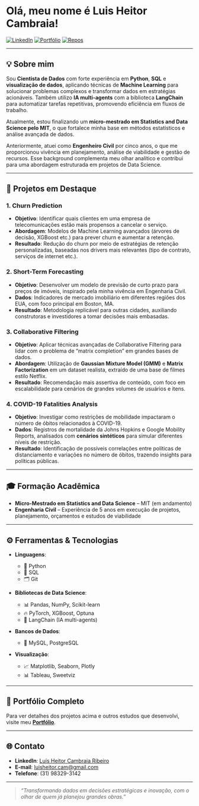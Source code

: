 # Olá, meu nome é **Luis Heitor Cambraia**! 



[![LinkedIn](https://img.shields.io/badge/-LinkedIn-blue?style=flat&logo=Linkedin&logoColor=white)](https://www.linkedin.com)
[![Portfólio](https://img.shields.io/badge/Portfólio-Visitar-success?style=flat&logo=firefox)](https://luisheitorcam.wixsite.com/port)
[![Repos](https://img.shields.io/github/followers/seu-usuario?label=Follow%20me&style=social)](https://github.com/luishcr0998?tab=repositories)

---
## 💡 Sobre mim
Sou **Cientista de Dados** com forte experiência em **Python**, **SQL** e **visualização de dados**, aplicando técnicas de **Machine Learning** para solucionar problemas complexos e transformar dados em estratégias acionáveis. Também utilizo **IA multi-agents** com a biblioteca **LangChain** para automatizar tarefas repetitivas, promovendo eficiência em fluxos de trabalho.

Atualmente, estou finalizando um **micro-mestrado em Statistics and Data Science pelo MIT**, o que fortalece minha base em métodos estatísticos e análise avançada de dados.

Anteriormente, atuei como **Engenheiro Civil** por cinco anos, o que me proporcionou vivência em planejamento, análise de viabilidade e gestão de recursos. Esse background complementa meu olhar analítico e contribui para uma abordagem estruturada em projetos de Data Science.

---

## 🚀 Projetos em Destaque
### 1. Churn Prediction
- **Objetivo**: Identificar quais clientes em uma empresa de telecomunicações estão mais propensos a cancelar o serviço.  
- **Abordagem**: Modelos de Machine Learning avançados (árvores de decisão, XGBoost etc.) para prever churn e aumentar a retenção.  
- **Resultado**: Redução do churn por meio de estratégias de retenção personalizadas, baseadas nos drivers mais relevantes (tipo de contrato, serviços de internet etc.).

### 2. Short-Term Forecasting
- **Objetivo**: Desenvolver um modelo de previsão de curto prazo para preços de imóveis, inspirado pela minha vivência em Engenharia Civil.  
- **Dados**: Indicadores de mercado imobiliário em diferentes regiões dos EUA, com foco principal em Boston, MA.  
- **Resultado**: Metodologia replicável para outras cidades, auxiliando construtoras e investidores a tomar decisões mais embasadas.

### 3. Collaborative Filtering
- **Objetivo**: Aplicar técnicas avançadas de Collaborative Filtering para lidar com o problema de “matrix completion” em grandes bases de dados.  
- **Abordagem**: Utilização de **Gaussian Mixture Model (GMM)** e **Matrix Factorization** em um dataset realista, extraído de uma base de filmes estilo Netflix.  
- **Resultado**: Recomendação mais assertiva de conteúdo, com foco em escalabilidade para cenários de grandes volumes de usuários e itens.

### 4. COVID-19 Fatalities Analysis
- **Objetivo**: Investigar como restrições de mobilidade impactaram o número de óbitos relacionados à COVID-19.  
- **Dados**: Registros de mortalidade da Johns Hopkins e Google Mobility Reports, analisados com **cenários sintéticos** para simular diferentes níveis de restrição.  
- **Resultado**: Identificação de possíveis correlações entre políticas de distanciamento e variações no número de óbitos, trazendo insights para políticas públicas.

---

## 🎓 Formação Acadêmica
- **Micro-Mestrado em Statistics and Data Science** – MIT (em andamento)  
- **Engenharia Civil** – Experiência de 5 anos em execução de projetos, planejamento, orçamentos e estudos de viabilidade

---

## ⚙️ Ferramentas & Tecnologias
- **Linguagens**:  
  - 🐍 Python  
  - 🐘 SQL  
  - 🗂️ Git

- **Bibliotecas de Data Science**:  
  - 📊 Pandas, NumPy, Scikit-learn  
  - 🔥 PyTorch, XGBoost, Optuna
  - 🤖 LangChain (IA multi-agents)

- **Bancos de Dados**:  
  - 💾 MySQL, PostgreSQL

- **Visualização**:  
  - 📈 Matplotlib, Seaborn, Plotly  
  - 📊 Tableau, Sweetviz

---

## 📂 Portfólio Completo
Para ver detalhes dos projetos acima e outros estudos que desenvolvi, visite meu [**Portfólio**](https://luisheitorcam.wixsite.com/port). 

---

## 🌐 Contato
- **LinkedIn**: [Luís Heitor Cambraia Ribeiro](https://www.linkedin.com)  
- **E-mail**: luisheitor.cam@gmail.com
- **Telefone**: (31) 98329-3142

---

> *“Transformando dados em decisões estratégicas e inovação, com o olhar de quem já planejou grandes obras.”*

